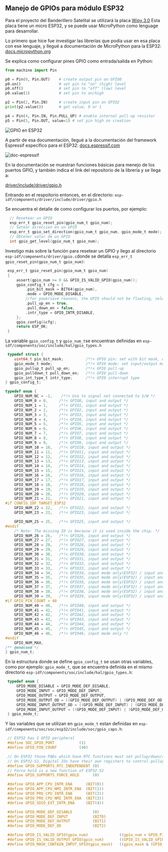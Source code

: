 ## Manejo de GPIOs para módulo ESP32

Para el proyecto del Banderillero Satelital se utilizará la placa [Wipy 3.0](https://docs.pycom.io/datasheets/development/wipy3/) Esta placa tiene un micro ESP32, y se puede usar MicroPython como lenguage para desarrollar.


Lo primero que hice fue investigar las librerías que podía usar en esa placa con ese lenguaje, y llegué a documentación de MicroPython para la ESP32: [docs.micropython.org](https://docs.micropython.org/en/latest/esp32/quickref.html#pins-and-gpio)

Se explica como configurar pines GPIO como entrada/salida en Python:

```python
from machine import Pin

p0 = Pin(0, Pin.OUT)    # create output pin on GPIO0
p0.on()                 # set pin to "on" (high) level
p0.off()                # set pin to "off" (low) level
p0.value(1)             # set pin to on/high

p2 = Pin(2, Pin.IN)     # create input pin on GPIO2
print(p2.value())       # get value, 0 or 1

p4 = Pin(4, Pin.IN, Pin.PULL_UP) # enable internal pull-up resistor
p5 = Pin(5, Pin.OUT, value=1) # set pin high on creation
```

![GPIO en ESP32](https://i.imgur.com/qw8sex3.png)



 A partir de esa documentación, llegué a la documentación del framework Espressif específico para el ESP32: [docs.espressif.com](https://docs.espressif.com/projects/esp-idf/en/latest/esp32/api-reference/peripherals/gpio.html)
 
 ![doc-espressif](https://i.imgur.com/k2JOssT.png)
 
  En la documentación se muestran funciones básicas para menejo de los puertos GPIO, y también indica el link del repositorio de la librería y se llega a:
  
  [driver/include/driver/gpio.h](https://github.com/espressif/esp-idf/blob/7d75213/components/driver/include/driver/gpio.h)
  
  Entrando en el respoitorio entonces, en el directorio: ```esp-idf/components/driver/include/driver/gpio.h```
  
 Se encuentra el detalle de como configurar los puertos, por ejemplo:
 
 ```C
   // Resetear un GPIO
   esp_err_t gpio_reset_pin(gpio_num_t gpio_num);
   // Setear direccion en un GPIO
   esp_err_t gpio_set_direction(gpio_num_t gpio_num, gpio_mode_t mode);
   // Obtener valor de un GPIO
   int gpio_get_level(gpio_num_t gpio_num);
```
 
 
 Investigo más sobre la función para resetear un GPIO y llego al directorio ```esp-idf/components/driver/gpio.c```donde se detalla  ```esp_err_t gpio_reset_pin(gpio_num_t gpio_num)```:

```C
 esp_err_t gpio_reset_pin(gpio_num_t gpio_num)
 {
     assert(gpio_num >= 0 && GPIO_IS_VALID_GPIO(gpio_num));
     gpio_config_t cfg = {
         .pin_bit_mask = BIT64(gpio_num),
         .mode = GPIO_MODE_DISABLE,
         //for powersave reasons, the GPIO should not be floating, select pullup
         .pull_up_en = true,
         .pull_down_en = false,
         .intr_type = GPIO_INTR_DISABLE,
     };
     gpio_config(&cfg);
     return ESP_OK;
 }
```
 
 La variable ```gpio_config_t``` y  ```gpio_num_t```se encuentran definidas en ```esp-idf/components/soc/include/hal/gpio_types.h```
 
 ```C
  typedef struct {
     uint64_t pin_bit_mask;          /*!< GPIO pin: set with bit mask, each bit maps to a GPIO */
     gpio_mode_t mode;               /*!< GPIO mode: set input/output mode                     */
     gpio_pullup_t pull_up_en;       /*!< GPIO pull-up                                         */
     gpio_pulldown_t pull_down_en;   /*!< GPIO pull-down                                       */
     gpio_int_type_t intr_type;      /*!< GPIO interrupt type                                  */
 } gpio_config_t;
```
 
 ```C
 typedef enum {
     GPIO_NUM_NC = -1,    /*!< Use to signal not connected to S/W */
     GPIO_NUM_0 = 0,     /*!< GPIO0, input and output */
     GPIO_NUM_1 = 1,     /*!< GPIO1, input and output */
     GPIO_NUM_2 = 2,     /*!< GPIO2, input and output */
     GPIO_NUM_3 = 3,     /*!< GPIO3, input and output */
     GPIO_NUM_4 = 4,     /*!< GPIO4, input and output */
     GPIO_NUM_5 = 5,     /*!< GPIO5, input and output */
     GPIO_NUM_6 = 6,     /*!< GPIO6, input and output */
     GPIO_NUM_7 = 7,     /*!< GPIO7, input and output */
     GPIO_NUM_8 = 8,     /*!< GPIO8, input and output */
     GPIO_NUM_9 = 9,     /*!< GPIO9, input and output */
     GPIO_NUM_10 = 10,   /*!< GPIO10, input and output */
     GPIO_NUM_11 = 11,   /*!< GPIO11, input and output */
     GPIO_NUM_12 = 12,   /*!< GPIO12, input and output */
     GPIO_NUM_13 = 13,   /*!< GPIO13, input and output */
     GPIO_NUM_14 = 14,   /*!< GPIO14, input and output */
     GPIO_NUM_15 = 15,   /*!< GPIO15, input and output */
     GPIO_NUM_16 = 16,   /*!< GPIO16, input and output */
     GPIO_NUM_17 = 17,   /*!< GPIO17, input and output */
     GPIO_NUM_18 = 18,   /*!< GPIO18, input and output */
     GPIO_NUM_19 = 19,   /*!< GPIO19, input and output */
     GPIO_NUM_20 = 20,   /*!< GPIO20, input and output */
     GPIO_NUM_21 = 21,   /*!< GPIO21, input and output */
 #if CONFIG_IDF_TARGET_ESP32
     GPIO_NUM_22 = 22,   /*!< GPIO22, input and output */
     GPIO_NUM_23 = 23,   /*!< GPIO23, input and output */

     GPIO_NUM_25 = 25,   /*!< GPIO25, input and output */
 #endif
     /* Note: The missing IO is because it is used inside the chip. */
     GPIO_NUM_26 = 26,   /*!< GPIO26, input and output */
     GPIO_NUM_27 = 27,   /*!< GPIO27, input and output */
     GPIO_NUM_28 = 28,   /*!< GPIO28, input and output */
     GPIO_NUM_29 = 29,   /*!< GPIO29, input and output */
     GPIO_NUM_30 = 30,   /*!< GPIO30, input and output */
     GPIO_NUM_31 = 31,   /*!< GPIO31, input and output */
     GPIO_NUM_32 = 32,   /*!< GPIO32, input and output */
     GPIO_NUM_33 = 33,   /*!< GPIO33, input and output */
     GPIO_NUM_34 = 34,   /*!< GPIO34, input mode only(ESP32) / input and output(ESP32-S2) */
     GPIO_NUM_35 = 35,   /*!< GPIO35, input mode only(ESP32) / input and output(ESP32-S2) */
     GPIO_NUM_36 = 36,   /*!< GPIO36, input mode only(ESP32) / input and output(ESP32-S2) */
     GPIO_NUM_37 = 37,   /*!< GPIO37, input mode only(ESP32) / input and output(ESP32-S2) */
     GPIO_NUM_38 = 38,   /*!< GPIO38, input mode only(ESP32) / input and output(ESP32-S2) */
     GPIO_NUM_39 = 39,   /*!< GPIO39, input mode only(ESP32) / input and output(ESP32-S2) */
 #if GPIO_PIN_COUNT > 40
     GPIO_NUM_40 = 40,   /*!< GPIO40, input and output */
     GPIO_NUM_41 = 41,   /*!< GPIO41, input and output */
     GPIO_NUM_42 = 42,   /*!< GPIO42, input and output */
     GPIO_NUM_43 = 43,   /*!< GPIO43, input and output */
     GPIO_NUM_44 = 44,   /*!< GPIO44, input and output */
     GPIO_NUM_45 = 45,   /*!< GPIO45, input and output */
     GPIO_NUM_46 = 46,   /*!< GPIO46, input mode only */
 #endif
     GPIO_NUM_MAX,
 /** @endcond */
 } gpio_num_t;
```

En la estructura donde se define ```gpio_config_t``` se usan otras variables, como por ejemplo: ```gpio_mode_t```, que se encuentra definida en el mismo directorio ```esp-idf/components/soc/include/hal/gpio_types.h```:

```C
 typedef enum {
     GPIO_MODE_DISABLE = GPIO_MODE_DEF_DISABLE,                                                         /*!< GPIO mode : disable input and output             */
     GPIO_MODE_INPUT = GPIO_MODE_DEF_INPUT,                                                             /*!< GPIO mode : input only                           */
     GPIO_MODE_OUTPUT = GPIO_MODE_DEF_OUTPUT,                                                           /*!< GPIO mode : output only mode                     */
     GPIO_MODE_OUTPUT_OD = ((GPIO_MODE_DEF_OUTPUT) | (GPIO_MODE_DEF_OD)),                               /*!< GPIO mode : output only with open-drain mode     */
     GPIO_MODE_INPUT_OUTPUT_OD = ((GPIO_MODE_DEF_INPUT) | (GPIO_MODE_DEF_OUTPUT) | (GPIO_MODE_DEF_OD)), /*!< GPIO mode : output and input with open-drain mode*/
     GPIO_MODE_INPUT_OUTPUT = ((GPIO_MODE_DEF_INPUT) | (GPIO_MODE_DEF_OUTPUT)),                         /*!< GPIO mode : output and input mode                */
 } gpio_mode_t;
```

Y las variables que se utilizan en ```gpio_mode_t``` estan definidas en ```esp-idf/components/soc/soc/esp32/include/soc/gpio_caps.h```:

```C
 // ESP32 has 1 GPIO peripheral
 #define SOC_GPIO_PORT           (1)
 #define GPIO_PIN_COUNT          (40)

 // On ESP32 those PADs which have RTC functions must set pullup/down/capability via RTC register. 
 // On ESP32-S2, Digital IOs have their own registers to control pullup/down/capability, independent with RTC registers.
 #define GPIO_SUPPORTS_RTC_INDEPENDENT (0)
 // Force hold is a new function of ESP32-S2
 #define GPIO_SUPPORTS_FORCE_HOLD      (0)

 #define GPIO_APP_CPU_INTR_ENA      (BIT(0))
 #define GPIO_APP_CPU_NMI_INTR_ENA  (BIT(1))
 #define GPIO_PRO_CPU_INTR_ENA      (BIT(2))
 #define GPIO_PRO_CPU_NMI_INTR_ENA  (BIT(3))
 #define GPIO_SDIO_EXT_INTR_ENA     (BIT(4))

 #define GPIO_MODE_DEF_DISABLE         (0)
 #define GPIO_MODE_DEF_INPUT           (BIT0)
 #define GPIO_MODE_DEF_OUTPUT          (BIT1)
 #define GPIO_MODE_DEF_OD              (BIT2)

 #define GPIO_IS_VALID_GPIO(gpio_num)              ((gpio_num < GPIO_PIN_COUNT && GPIO_PIN_MUX_REG[gpio_num] != 0))                                     /*!< Check whether it is a valid GPIO number */
 #define GPIO_IS_VALID_OUTPUT_GPIO(gpio_num)       ((GPIO_IS_VALID_GPIO(gpio_num)) && (gpio_num < 34))                                                  /*!< Check whether it can be a valid GPIO number of output mode */
 #define GPIO_MASK_CONTAIN_INPUT_GPIO(gpio_mask)   ((gpio_mask & (GPIO_SEL_34 | GPIO_SEL_35 | GPIO_SEL_36 | GPIO_SEL_37 | GPIO_SEL_38 | GPIO_SEL_39)))  /*!< Check whether it contains input io */
```

